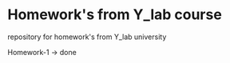 # Homework's from Y_lab course

repository for homework's from Y_lab university

Homework-1 -> done

